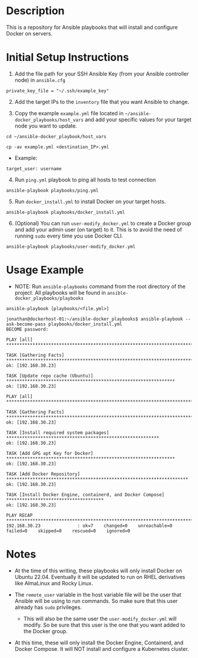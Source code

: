 # Description

This is a repository for Ansible playbooks that will install and configure Docker on servers.

# Initial Setup Instructions

1. Add the file path for your SSH Ansible Key (from your Ansible controller node) in `ansible.cfg`

```
private_key_file = "~/.ssh/example_key"
```

2. Add the target IPs to the `inventory` file that you want Ansible to change.

3. Copy the example `example.yml` file located in `~/ansible-docker_playbooks/host_vars` and add your specific values for your target node you want to update.

```
cd ~/ansible-docker_playbook/host_vars
```
```
cp -av example.yml <destination_IP>.yml
```
- Example:
```
target_user: username
```

4. Run `ping.yml` playbook to ping all hosts to test connection

```
ansible-playbook playbooks/ping.yml
```

5. Run `docker_install.yml` to install Docker on your target hosts.

```
ansible-playbook playbooks/docker_install.yml
```

6. (Optional) You can run `user-modify_docker.yml` to create a Docker group and add your admin user (on target) to it. This is to avoid the need of running `sudo` every time you use Docker CLI.

```
ansible-playbook playbooks/user-modify_docker.yml
```

# Usage Example

- NOTE: Run `ansible-playbooks` command from the root directory of the project. All playbooks will be found in `ansible-docker_playbooks/playbooks`

```
ansible-playbook [playbooks/<file.yml>]
```
```
jonathan@dockerhost-01:~/ansible-docker_playbooks$ ansible-playbook --ask-become-pass playbooks/docker_install.yml
BECOME password:

PLAY [all] ***************************************************************************************

TASK [Gathering Facts] ***************************************************************************
ok: [192.168.30.23]

TASK [Update repo cache (Ubuntu)] ****************************************************************
ok: [192.168.30.23]

PLAY [all] ***************************************************************************************

TASK [Gathering Facts] ***************************************************************************
ok: [192.168.30.23]

TASK [Install required system packages] **********************************************************
ok: [192.168.30.23]

TASK [Add GPG apt Key for Docker] ****************************************************************
ok: [192.168.30.23]

TASK [Add Docker Repository] *********************************************************************
ok: [192.168.30.23]

TASK [Install Docker Engine, containerd, and Docker Compose] *************************************
ok: [192.168.30.23]

PLAY RECAP ***************************************************************************************
192.168.30.23              : ok=7    changed=0    unreachable=0    failed=0    skipped=0    rescued=0    ignored=0
```

# Notes

- At the time of this writing, these playbooks will only install Docker on Ubuntu 22.04. Eventually it will be updated to run on RHEL derivatives like AlmaLinux and Rocky Linux.

- The `remote_user` variable in the host variable file will be the user that Ansible will be using to run commands. So make sure that this user already has `sudo` privileges.
    - This will also be the same user the `user-modify_docker.yml` will modify. So be sure that this user is the one that you want added to the Docker group.

- At this time, these will only install the Docker Engine, Containerd, and Docker Compose. It will NOT install and configure a Kubernetes cluster. 